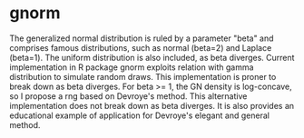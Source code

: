 # gnorm
The generalized normal distribution is ruled by a parameter "beta" and comprises famous distributions, such as normal (beta=2) and Laplace (beta=1). The uniform distribution is also included, as beta diverges. Current implementation in R package gnorm exploits relation with gamma distribution to simulate random draws. This implementation is proner to break down as beta diverges. For beta >= 1, the GN density is log-concave, so I propose a rng based on Devroye's method. This alternative implementation does not break down as beta diverges. It is also provides an educational example of application for Devroye's elegant and general method.
